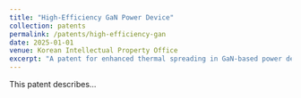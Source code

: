 ```yaml
---
title: "High-Efficiency GaN Power Device"
collection: patents
permalink: /patents/high-efficiency-gan
date: 2025-01-01
venue: Korean Intellectual Property Office
excerpt: "A patent for enhanced thermal spreading in GaN-based power devices."
---
```


This patent describes...
